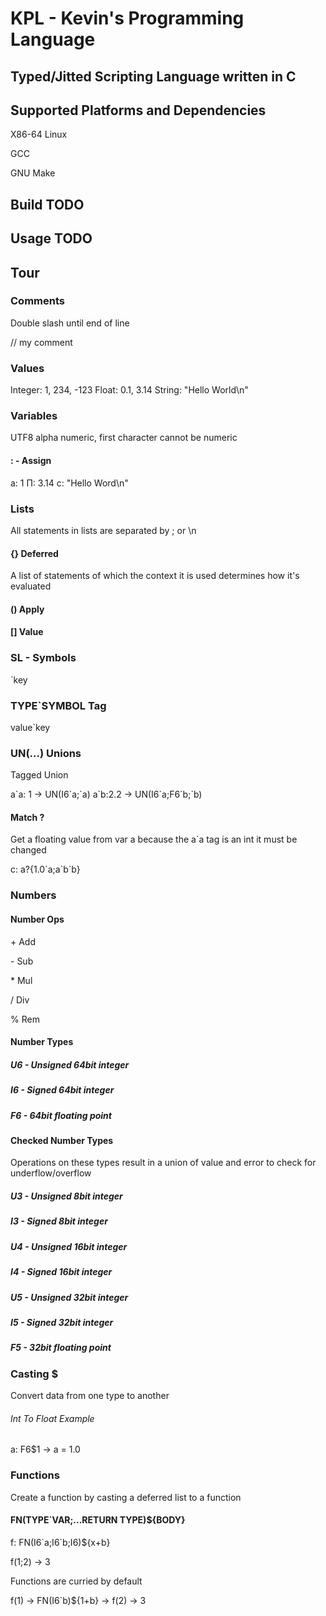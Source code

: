 # KPL - Kevin's Programming Language

## Typed/Jitted Scripting Language written in C

## Supported Platforms and Dependencies

X86-64 Linux

GCC

GNU Make

## Build TODO

## Usage TODO

## Tour

### Comments

Double slash until end of line

// my comment

### Values

Integer: 1, 234, -123
Float: 0.1, 3.14
String: "Hello World\n"

### Variables

UTF8 alpha numeric, first character cannot be numeric

#### : - Assign

a: 1
Π: 3.14
c: "Hello Word\n"

### Lists

All statements in lists are separated by ; or \n

#### {} Deferred

A list of statements of which the context it is used determines how it's evaluated

#### () Apply

#### [] Value

### SL - Symbols

\`key

### TYPE\`SYMBOL Tag

value\`key

### UN(...) Unions

Tagged Union

a\`a: 1 -> UN(I6\`a;\`a)
a\`b:2.2 -> UN(I6\`a;F6\`b;\`b)

#### Match ?

Get a floating value from var a because the a\`a tag is an int it must be changed

c: a?{1.0\`a;a\`b\`b}

### Numbers

#### Number Ops

\+ Add

\- Sub

\* Mul

/ Div

% Rem

#### Number Types

##### U6 - Unsigned 64bit integer

##### I6 - Signed 64bit integer

##### F6 - 64bit floating point

#### Checked Number Types

Operations on these types result in a union of value and error to check for underflow/overflow

##### U3 - Unsigned 8bit integer

##### I3 - Signed 8bit integer

##### U4 - Unsigned 16bit integer

##### I4 - Signed 16bit integer

##### U5 - Unsigned 32bit integer

##### I5 - Signed 32bit integer

##### F5 - 32bit floating point

### Casting $

Convert data from one type to another

###### Int To Float Example

a: F6$1 -> a = 1.0

### Functions

Create a function by casting a deferred list to a function

#### FN(TYPE\`VAR;...RETURN TYPE)${BODY}

f: FN(I6\`a;I6\`b;I6)${x+b}

f(1;2) -> 3

Functions are curried by default

f(1) -> FN(I6\`b)${1+b} -> f(2) -> 3
